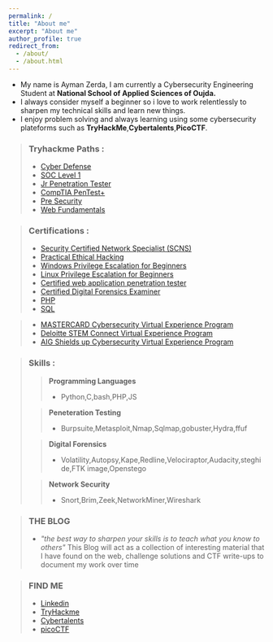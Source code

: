 ```yaml
---
permalink: /
title: "About me"
excerpt: "About me"
author_profile: true
redirect_from: 
  - /about/
  - /about.html
---
```



* My name is Ayman Zerda, I am currently a Cybersecurity Engineering Student at **National School of Applied Sciences of Oujda.**
* I always consider myself a beginner so i love to work relentlessly to sharpen my technical skills and learn new things.
* I enjoy problem solving and always learning using some cybersecurity plateforms such as **TryHackMe**,**Cybertalents**,**PicoCTF**.

<script src="https://tryhackme.com/badge/710464"></script>
>
> ### Tryhackme Paths :
>* [Cyber Defense](https://tryhackme-certificates.s3-eu-west-1.amazonaws.com/THM-IMJWWN5Z9S.png)
>* [SOC Level 1](https://tryhackme-certificates.s3-eu-west-1.amazonaws.com/THM-IHQOABLZ6E.png)
>* [Jr Penetration Tester](https://tryhackme-certificates.s3-eu-west-1.amazonaws.com/THM-9AVCHFIMUT.png)
>* [CompTIA PenTest+](https://tryhackme-certificates.s3-eu-west-1.amazonaws.com/THM-XT1Q9F8HXW.png)
>* [Pre Security](https://tryhackme-certificates.s3-eu-west-1.amazonaws.com/THM-IWREBY7WHP.png)
>* [Web Fundamentals](https://tryhackme-certificates.s3-eu-west-1.amazonaws.com/THM-HRV8T0BJFH.png)

> ### Certifications :
>* [Security Certified Network Specialist (SCNS)](https://ondemand.icsiglobal.com/certificates/g0iq7bhrxo)
>* [Practical Ethical Hacking](https://github.com/aymanzerda-sudotime/TCM/blob/main/certificate-of-completion-for-practical-ethical-hacking-the-complete-course.pdf)
>* [Windows Privilege Escalation for Beginners](https://github.com/aymanzerda-sudotime/TCM/blob/main/certificate-of-completion-for-windows-privilege-escalation-for-beginners.pdf)
>* [Linux Privilege Escalation for Beginners](https://github.com/aymanzerda-sudotime/TCM/blob/main/certificate-of-completion-for-linux-privilege-escalation-for-beginners.pdf)
>* [Certified web application penetration tester](https://cybertalents.com/account/profile/me)
>* [Certified Digital Forensics Examiner](https://cybertalents.com/account/profile/me)
>* [PHP](https://www.sololearn.com/Certificate/CT-DXMM5XQ0/jpg)
>* [SQL](https://www.sololearn.com/Certificate/CT-AS6TIPSG/png)

>* [MASTERCARD Cybersecurity Virtual Experience Program](https://forage-uploads-prod.s3.amazonaws.com/completion-certificates/mastercard/vcKAB5yYAgvemepGQ_Mastercard_8kMDXWxYZ8oYWRap2_1657553043153_completion_certificate.pdf)
>* [Deloitte STEM Connect Virtual Experience Program](https://forage-uploads-prod.s3.amazonaws.com/completion-certificates/Deloitte%20Australia/YPWCiGNTkr6QxcpEu_Deloitte%20Australia_8kMDXWxYZ8oYWRap2_1657717126109_completion_certificate.pdf)
>* [AIG Shields up Cybersecurity Virtual Experience Program](https://forage-uploads-prod.s3.amazonaws.com/completion-certificates/aig/2ZFnEGEDKTQMtEv9C_AIG_8kMDXWxYZ8oYWRap2_1657833831491_completion_certificate.pdf)


>### Skills :
>>**Programming Languages**
>>* Python,C,bash,PHP,JS 
>
>>**Peneteration Testing**
>>* Burpsuite,Metasploit,Nmap,Sqlmap,gobuster,Hydra,ffuf
>
>>**Digital Forensics**
>>* Volatility,Autopsy,Kape,Redline,Velociraptor,Audacity,steghide,FTK image,Openstego
>
>>**Network Security**
>>* Snort,Brim,Zeek,NetworkMiner,Wireshark

>

>### THE BLOG
>* *"the best way to sharpen your skills is to teach what you know to others"* This Blog will act as a collection of interesting material that I have found on the web, challenge solutions and CTF write-ups to document my work over time

>### FIND ME
>* [Linkedin](https://www.linkedin.com/in/ayman-zerda-0656531b0/)
>* [TryHackme](https://tryhackme.com/p/hammer.time)
>* [Cybertalents](https://cybertalents.com/members/aymanZerda/profile)
>* [picoCTF](https://play.picoctf.org/users/AymanZerda)

